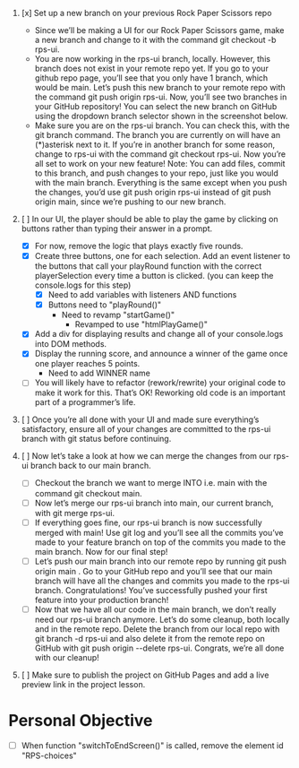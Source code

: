 <!-- Assignment: https://www.theodinproject.com/lessons/foundations-revisiting-rock-paper-scissors#assignment:~:text=making%20new%20branches.-,Assignment,-Set%20up%20a -->

1. [x] Set up a new branch on your previous Rock Paper Scissors repo
    - Since we’ll be making a UI for our Rock Paper Scissors game, make a new branch and change to it with the command git checkout -b rps-ui.
    - You are now working in the rps-ui branch, locally. However, this branch does not exist in your remote repo yet. If you go to your github repo page, you’ll see that you only have 1 branch, which would be main. Let’s push this new branch to your remote repo with the command git push origin rps-ui. Now, you’ll see two branches in your GitHub repository! You can select the new branch on GitHub using the dropdown branch selector shown in the screenshot below.
    - Make sure you are on the rps-ui branch. You can check this, with the git branch command. The branch you are currently on will have an (*)asterisk next to it. If you’re in another branch for some reason, change to rps-ui with the command git checkout rps-ui. Now you’re all set to work on your new feature! Note: You can add files, commit to this branch, and push changes to your repo, just like you would with the main branch. Everything is the same except when you push the changes, you’d use git push origin rps-ui instead of git push origin main, since we’re pushing to our new branch.

2. [ ] In our UI, the player should be able to play the game by clicking on buttons rather than typing their answer in a prompt.
    - [x] For now, remove the logic that plays exactly five rounds.
    - [x] Create three buttons, one for each selection. Add an event listener to the buttons that call your playRound function with the correct playerSelection every time a button is clicked. (you can keep the console.logs for this step)
        - [x] Need to add variables with listeners AND functions
        - [x] Buttons need to "playRound()"
            - Need to revamp "startGame()"
                - Revamped to use "htmlPlayGame()"
    - [x] Add a div for displaying results and change all of your console.logs into DOM methods.
    - [x] Display the running score, and announce a winner of the game once one player reaches 5 points.
        - Need to add WINNER name
    - [ ] You will likely have to refactor (rework/rewrite) your original code to make it work for this. That’s OK! Reworking old code is an important part of a programmer’s life.

3. [ ] Once you’re all done with your UI and made sure everything’s satisfactory, ensure all of your changes are committed to the rps-ui branch with git status before continuing.
4. [ ] Now let’s take a look at how we can merge the changes from our rps-ui branch back to our main branch.
    - [ ] Checkout the branch we want to merge INTO i.e. main with the command git checkout main.
    - [ ] Now let’s merge our rps-ui branch into main, our current branch, with git merge rps-ui.
    - [ ] If everything goes fine, our rps-ui branch is now successfully merged with main! Use git log and you’ll see all the commits you’ve made to your feature branch on top of the commits you made to the main branch. Now for our final step!
    - [ ] Let’s push our main branch into our remote repo by running git push origin main . Go to your GitHub repo and you’ll see that our main branch will have all the changes and commits you made to the rps-ui branch. Congratulations! You’ve successfully pushed your first feature into your production branch!
    - [ ] Now that we have all our code in the main branch, we don’t really need our rps-ui branch anymore. Let’s do some cleanup, both locally and in the remote repo. Delete the branch from our local repo with git branch -d rps-ui and also delete it from the remote repo on GitHub with git push origin --delete rps-ui. Congrats, we’re all done with our cleanup!
5. [ ] Make sure to publish the project on GitHub Pages and add a live preview link in the project lesson.


# Personal Objective
- [ ] When function "switchToEndScreen()" is called, remove the element id "RPS-choices"